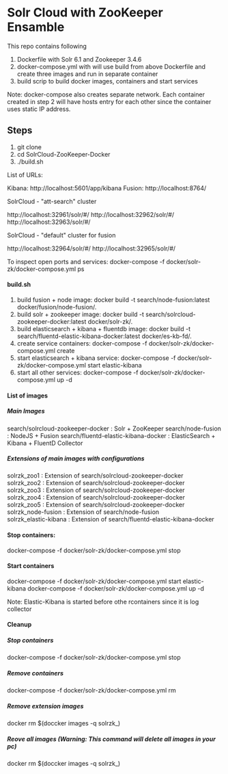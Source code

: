 # Solr Cloud with ZooKeeper Ensamble
This repo contains following

1. Dockerfile with Solr 6.1 and Zookeeper 3.4.6
2. docker-compose.yml with will use build from above Dockerfile and create three images and run in separate container
3. build scrip to build docker images, containers and start services

Note: docker-compose also creates separate network. Each container created in step 2 will have hosts entry for each other since the container uses static IP address.

## Steps

1. git clone 
2. cd SolrCloud-ZooKeeper-Docker
3. ./build.sh


List of URLs:

Kibana: http://localhost:5601/app/kibana
Fusion: http://localhost:8764/

SolrCloud - "att-search" cluster

http://localhost:32961/solr/#/
http://localhost:32962/solr/#/
http://localhost:32963/solr/#/

SolrCloud - "default" cluster for fusion

http://localhost:32964/solr/#/
http://localhost:32965/solr/#/


To inspect open ports and services:
docker-compose -f docker/solr-zk/docker-compose.yml ps

#### build.sh
1. build fusion + node image: docker build -t search/node-fusion:latest docker/fusion/node-fusion/.
2. build solr + zookeeper image: docker build -t search/solrcloud-zookeeper-docker:latest docker/solr-zk/.
3. build elasticsearch + kibana + fluentdb image: docker build -t search/fluentd-elastic-kibana-docker:latest docker/es-kb-fd/.
4. create service containers: docker-compose -f docker/solr-zk/docker-compose.yml create
5. start elasticsearch + kibana service: docker-compose -f docker/solr-zk/docker-compose.yml start elastic-kibana
6. start all other services: docker-compose -f docker/solr-zk/docker-compose.yml up -d

#### List of images

##### Main Images
search/solrcloud-zookeeper-docker     : Solr + ZooKeeper
search/node-fusion                    : NodeJS + Fusion
search/fluentd-elastic-kibana-docker  : ElasticSearch + Kibana + FluentD Collector

##### Extensions of main images with configurations
solrzk_zoo1             : Extension of search/solrcloud-zookeeper-docker                
solrzk_zoo2             : Extension of search/solrcloud-zookeeper-docker                
solrzk_zoo3             : Extension of search/solrcloud-zookeeper-docker                
solrzk_zoo4             : Extension of search/solrcloud-zookeeper-docker                
solrzk_zoo5             : Extension of search/solrcloud-zookeeper-docker                
solrzk_node-fusion      : Extension of search/node-fusion                
solrzk_elastic-kibana   : Extension of search/fluentd-elastic-kibana-docker


#### Stop containers:
docker-compose -f docker/solr-zk/docker-compose.yml stop

#### Start containers
docker-compose -f docker/solr-zk/docker-compose.yml start elastic-kibana
docker-compose -f docker/solr-zk/docker-compose.yml up -d

Note: Elastic-Kibana is started before othe rcontainers since it is log collector

#### Cleanup

##### Stop containers
docker-compose -f docker/solr-zk/docker-compose.yml stop

##### Remove containers
docker-compose -f docker/solr-zk/docker-compose.yml rm

##### Remove extension images
docker rm $(doccker images -q solrzk_)

##### Reove all images (Warning: This command will delete all images in your pc)
docker rm $(doccker images -q solrzk_)
